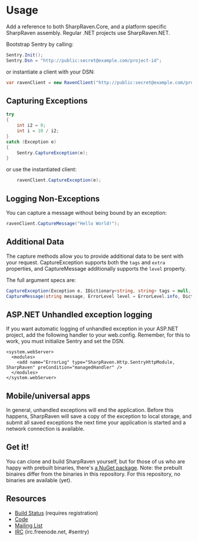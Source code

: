 Usage 
=====
Add a reference to both SharpRaven.Core, and a platform specific SharpRaven assembly. Regular .NET projects use SharpRaven.NET.

Bootstrap Sentry by calling:

```csharp
Sentry.Init();
Sentry.Dsn = "http://public:secret@example.com/project-id";
```

or instantiate a client with your DSN:
```csharp
var ravenClient = new RavenClient("http://public:secret@example.com/project-id");
```

Capturing Exceptions
--------------------
```csharp
try
{
    int i2 = 0;
    int i = 10 / i2;
}
catch (Exception e)
{
    Sentry.CaptureException(e);
}
```

or use the instantiated client:
```csharp
    ravenClient.CaptureException(e);
```

Logging Non-Exceptions
----------------------
You can capture a message without being bound by an exception:

```csharp
ravenClient.CaptureMessage("Hello World!");
```

Additional Data
---------------
The capture methods allow you to provide additional data to be sent with your request. CaptureException supports both the
`tags` and `extra` properties, and CaptureMessage additionally supports the `level` property.

The full argument specs are:

```csharp
CaptureException(Exception e, IDictionary<string, string> tags = null, object extra = null)
CaptureMessage(string message, ErrorLevel level = ErrorLevel.info, Dictionary<string, string> tags = null, object extra = null)
```

ASP.NET Unhandled exception logging
-----------------------------------
If you want automatic logging of unhandled exception in your ASP.NET project, add the following handler to your web.config. Remember, for this to work, you must initialize Sentry and set the DSN.

```
<system.webServer>
  <modules>
    <add name="ErrorLog" type="SharpRaven.Http.SentryHttpModule, SharpRaven" preCondition="managedHandler" />
  </modules>
</system.webServer>
```

Mobile/universal apps
---------------------
In general, unhandled exceptions will end the application. Before this happens, SharpRaven will save a copy of the exception to local storage, and submit all saved exceptions the next time your application is started and a network connection is available.

Get it!
-------
You can clone and build SharpRaven yourself, but for those of us who are happy with prebuilt binaries, there's [a NuGet package](https://www.nuget.org/packages/SharpRaven). Note: the prebuilt binaires differ from the binaries in this repository. For this repository, no binaries are available (yet).

Resources
---------
* [Build Status](http://teamcity.codebetter.com/project.html?projectId=project344&tab=projectOverview) (requires registration)
* [Code](http://github.com/erwinbovendeur/raven-csharp)
* [Mailing List](https://groups.google.com/group/getsentry)
* [IRC](irc://irc.freenode.net/sentry) (irc.freenode.net, #sentry)
